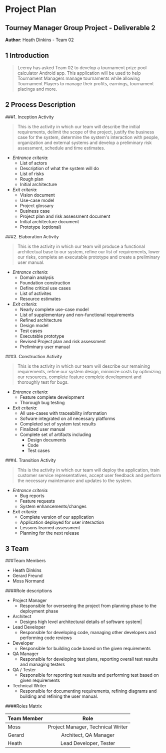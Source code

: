 # Project Plan 
## Tourney Manager Group Project - Deliverable 2

**Author**: Heath Dinkins - Team 02

## 1 Introduction

> Leeroy has asked Team 02 to develop a tournament prize pool calculator Android app. This application will be used to help Tournament Managers manage tournaments while allowing Tournament Players to manage their profits, earnings, tournament placings and more.

## 2 Process Description

###1. Inception Activity

 > This is the activity in which our team will describe the initial requirements, delimit the scope of the project, justify the business case for the system, determine the system's interaction with people, organization and external systems and develop a preliminary risk assessment, schedule and time estimates.

- *Entrance criteria*: 
	- List of actors
	- Description of what the system will do
	- List of risks
	- Rough plan
	- Initial architecture
- *Exit criteria*: 
	- Vision document
	- Use-case model
	- Project glossary
	- Business case
	- Project plan and risk assessment document
	- Initial architecture document
	- Prototype (optional)

###2. Elaboration Activity

 > This is the activity in which our team will produce a functional architectual base to our system, refine our list of requirements, lower our risks, complete an executable prototype and create a preliminary user manual.

- *Entrance criteria*: 
	- Domain analysis
	- Foundation construction
	- Define critical use cases
	- List of activites
	- Resource estimates
- *Exit criteria*: 
	- Nearly complete use-case model
	- List of supplementary and non-functional requirements
	- Refined architecture
	- Design model
	- Test cases
	- Executable prototype
	- Revised Project plan and risk assessment
	- Preliminary user manual
	
###3. Construction Activity

 > This is the activity in which our team will describe our remaining requirements, refine our system design, minimize costs by optimizing our resources, complete feature complete development and thoroughly test for bugs.

- *Entrance criteria*: 
	- Feature complete development
	- Thorough bug testing
- *Exit criteria*: 
	- All use-cases with traceability information
	- Sofware integrated on all necessary platforms
	- Completed set of system test results
	- Finalized user manual
	- Complete set of artifacts including
		- Design documents
		- Code
		- Test cases

###4. Transition Activity

 > This is the activity in which our team will deploy the application, train customer service representatives, accept user feedback and perform the necessary maintenance and updates to the system.

- *Entrance criteria*: 
	- Bug reports
	- Feature requests
	- System enhancements/changes
- *Exit criteria*: 
	- Complete version of our application
	- Application deployed for user interaction
	- Lessons learned assessment
	- Planning for the next release

## 3 Team

###Team Members
- Heath Dinkins
- Gerard Freund
- Moss Normand

####Role descriptions

- Project Manager
	- Responsible for overseeing the project from planning phase to the deployment phase
- Architect 
	- Designs high level architectural details of software system|
- Lead Developer
	- Responsible for developing code, managing other developers and performing code reviews
- Developer
	- Responsible for building code based on the given requirements
- QA Manager 
	- Responsible for developing test plans, reporting overall test results and managing testers
- QA / Tester
	- Responsible for reporting test results and performing test based on given requirements
- Technical Writer
	- Responsible for documenting requirements, refining diagrams and building and refining the user manual.
  
####Roles Matrix
 
| Team Member          | Role         |
| :------------ |:---------------:| 
| Moss      | Project Manager, Technical Writer           | 
| Gerard      | Architect, QA Manager  | 
| Heath    | Lead Developer, Tester          | 

